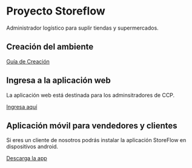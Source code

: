 # Proyecto Storeflow

Administrador logístico para suplir tiendas y supermercados.

## Creación del ambiente
[Guía de Creación](/creacion_ambiente_storeflow_limpio.md)

## Ingresa a la aplicación web

La aplicación web está destinada para los adminsitradores de CCP.

[Ingresa aquí](http://52.165.24.37/)

## Aplicación móvil para vendedores y clientes

Si eres un cliente de nosotros podrás instalar la aplicación StoreFlow en dispositivos android.

[Descarga la app](https://github.com/MISO-Proyecto-Final-Grupo-20/ProyectoIntegrador2/blob/main/UI/apps/mobile/apk/storeflow.apk)
